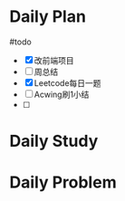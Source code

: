 # Daily Plan
#todo
- [x] 改前端项目
- [ ] 周总结
- [x] Leetcode每日一题
- [ ] Acwing刷1小结
- [ ] 
# Daily Study

# Daily Problem